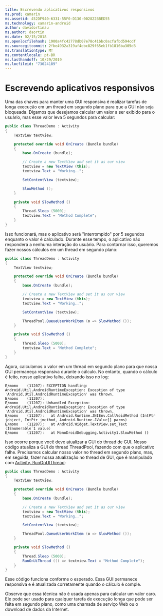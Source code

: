 ```yaml
---
title: Escrevendo aplicativos responsivos
ms.prod: xamarin
ms.assetid: 452DF940-6331-55F0-D130-002822BBED55
ms.technology: xamarin-android
author: davidortinau
ms.author: daortin
ms.date: 02/15/2018
ms.openlocfilehash: 1900a4fc42778db07e78c41bbc0acfafbd594cdf
ms.sourcegitcommit: 2fbe4932a319af4ebc829f65eb1fb1816ba305d3
ms.translationtype: MT
ms.contentlocale: pt-BR
ms.lasthandoff: 10/29/2019
ms.locfileid: "73024189"
---
```

# <a name="writing-responsive-applications"></a>Escrevendo aplicativos responsivos

Uma das chaves para manter uma GUI responsiva é realizar tarefas de longa execução em um thread em segundo plano para que a GUI não seja bloqueada. Digamos que desejamos calcular um valor a ser exibido para o usuário, mas esse valor leva 5 segundos para calcular:

```csharp
public class ThreadDemo : Activity
{
    TextView textview;

    protected override void OnCreate (Bundle bundle)
    {
        base.OnCreate (bundle);

        // Create a new TextView and set it as our view
        textview = new TextView (this);
        textview.Text = "Working..";

        SetContentView (textview);

        SlowMethod ();
    }

    private void SlowMethod ()
    {
        Thread.Sleep (5000);
        textview.Text = "Method Complete";
    }
}
```

Isso funcionará, mas o aplicativo será "interrompido" por 5 segundos enquanto o valor é calculado. Durante esse tempo, o aplicativo não responderá a nenhuma interação do usuário. Para contornar isso, queremos fazer nossos cálculos em um thread em segundo plano:

```csharp
public class ThreadDemo : Activity
{
    TextView textview;

    protected override void OnCreate (Bundle bundle)
    {
        base.OnCreate (bundle);

        // Create a new TextView and set it as our view
        textview = new TextView (this);
        textview.Text = "Working..";

        SetContentView (textview);

        ThreadPool.QueueUserWorkItem (o => SlowMethod ());
    }

    private void SlowMethod ()
    {
        Thread.Sleep (5000);
        textview.Text = "Method Complete";
    }
}
```

Agora, calculamos o valor em um thread em segundo plano para que nossa GUI permaneça responsiva durante o cálculo. No entanto, quando o cálculo é feito, nosso aplicativo falha, deixando isso no log:

```shell
E/mono    (11207): EXCEPTION handling: Android.Util.AndroidRuntimeException: Exception of type 'Android.Util.AndroidRuntimeException' was thrown.
E/mono    (11207):
E/mono    (11207): Unhandled Exception: Android.Util.AndroidRuntimeException: Exception of type 'Android.Util.AndroidRuntimeException' was thrown.
E/mono    (11207):   at Android.Runtime.JNIEnv.CallVoidMethod (IntPtr jobject, IntPtr jmethod, Android.Runtime.JValue[] parms)
E/mono    (11207):   at Android.Widget.TextView.set_Text (IEnumerable`1 value)
E/mono    (11207):   at MonoDroidDebugging.Activity1.SlowMethod ()
```

Isso ocorre porque você deve atualizar a GUI do thread de GUI. Nosso código atualiza a GUI do thread ThreadPool, fazendo com que o aplicativo falhe. Precisamos calcular nosso valor no thread em segundo plano, mas, em seguida, fazer nossa atualização no thread de GUI, que é manipulado com [Activity. RunOnUIThread](xref:Android.App.Activity.RunOnUiThread*):

```csharp
public class ThreadDemo : Activity
{
    TextView textview;

    protected override void OnCreate (Bundle bundle)
    {
        base.OnCreate (bundle);

        // Create a new TextView and set it as our view
        textview = new TextView (this);
        textview.Text = "Working..";

        SetContentView (textview);

        ThreadPool.QueueUserWorkItem (o => SlowMethod ());
    }

    private void SlowMethod ()
    {
        Thread.Sleep (5000);
        RunOnUiThread (() => textview.Text = "Method Complete");
    }
}
```

Esse código funciona conforme o esperado. Essa GUI permanece responsiva e é atualizada corretamente quando o cálculo é comple.

Observe que essa técnica não é usada apenas para calcular um valor caro. Ele pode ser usado para qualquer tarefa de execução longa que pode ser feita em segundo plano, como uma chamada de serviço Web ou o download de dados da Internet.
